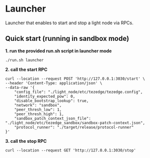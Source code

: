 # Launcher

Launcher that enables to start and stop a light node via RPCs. 

Quick start (running in sandbox mode)
-----------


**1. run the provided run.sh script in launcher mode**

```
./run.sh launcher
```

**2. call the start RPC**

```
curl --location --request POST 'http://127.0.0.1:3030/start' \
--header 'Content-Type: application/json' \
--data-raw '{
    "config_file": "./light_node/etc/tezedge/tezedge.config",
    "identity_expected_pow": 0,
    "disable_bootstrap_lookup": true,
    "network": "sandbox",
    "peer_thresh_low": 1,
    "peer_thresh_high": 1,
    "sandbox_patch_context_json_file": "./light_node/etc/tezedge_sandbox/sandbox-patch-context.json",
    "protocol_runner": "./target/release/protocol-runner"
}'
```

**3. call the stop RPC**

```
curl --location --request GET 'http://127.0.0.1:3030/stop'
```

